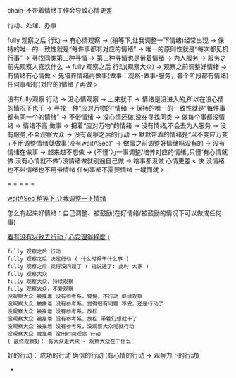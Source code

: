 
chain-不带着情绪工作会导致心情更差

行动、处理、办事

fully 观察之后 行动 -> 有心情观察 -> (稍等下,让我调整一下情绪)经常出现 -> 保持的唯一的一致性就是“每件事都有对应的情绪” -> 唯一的原则性就是“每次都见机行事” -> 寻找同类第三种寻情 -> 第三种寻情也是带着情绪 -> 为人服务 -> 服务之前先观察人喜欢什么 -> fully 观察之后 行动(观察大众) -> 观察之前调整好情绪 -> 有情绪有心情做 < 先培养情绪再做事(做事：观察-做事-服务，各个阶段都有情绪) 任何事都有(对应的)情绪了再做 >

没有fully观察 行动 -> 没心情观察 -> 上来就干 -> 情绪是没进入的,所以在没心情的情况下也干 -> 寻找一种“应对万物的”情绪 -> 保持的唯一的一致性就是“每件事都有同一个的情绪” -> 不带情绪 -> 没心情还做,没在寻找同类 -> 做每个事都没情绪 -> 情绪不高 做事 -> 把着“应对万物”的情绪 -> 没有情绪,不会去为人服务 -> 没有服务,不会观察大众 -> 没有观察之后的行动 -> 默默带着的情绪是“以不变应万变+不用调整情绪就做事(没有waitASec)” -> 做事之前调整好情绪吗没有的 -> 没有情绪在做事 -> 越来越不想做 -> (不懂‘为一事调整/培养对应的情绪’,只懂‘有心情就做 没有心情就不做’)没情绪做就别逼自己做 -> 啥事都没做 心情更差 < 快 没情绪也不带情绪也不用带情绪 任何事都不需要情绪 一蹴而就 >

= = = = =


[waitASec 稍等下 让我调整一下情绪](https://github.com/7900ms/000nottheater_deserted_systemlibrary/blob/master/supplementary/term-聊句-不要看我(稍等下%2C让我调整一下情绪).md)

怎么有起来好情绪：自己调整、被鼓励(在好情绪/被鼓励的情况下可以做成任何事)

[看有没有兴致去行动 ( 心安理得程度 )](https://www.v2ex.com/notes/28139)

```
fully 观察之后 行动
fully 观察之后 决定行动 ( 什么时候干什么事 )
fully 观察之后 觉得没问题了 ( 指说通了: 此时 大家 )
fully 观察大众
fully 观察大众，持续观察
fully 观察大众，不爱观察
没观察大众 被推着 没有参考系，警惕，不行动 继续观察
没观察大众 被推着 没有参考系，觉得很有问题 不安，还是行动了
没观察大众 被推着 没有参考系，放松
没观察大众 被推着 没有参考系，放松 带着幻想就干了
没观察大众 被推着 没有参考系，没观察大众呢就行动
没观察大众 被推着 没用时间观念 行动
( 最终观察好： 有大众走大众 - 观察大众在干什么
```

好的行动：
成功的行动
确信的行动
(有心情的行动 -> 观察力下的行动)



-
